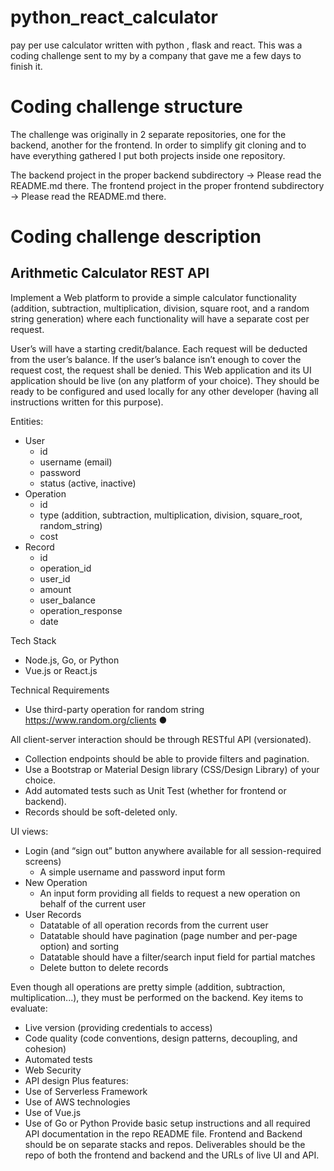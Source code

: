 # python_react_calculator
pay per use calculator written with python , flask and react.
This was a coding challenge sent to my by a company that gave me a few days to finish it.

# Coding challenge structure
The challenge was originally in 2 separate repositories, one for the backend, another for the frontend.
In order to simplify git cloning and to have everything gathered I put both projects inside one repository.

The backend project in the proper backend subdirectory -> Please read the README.md there.
The frontend project in the proper frontend subdirectory -> Please read the README.md there.


# Coding challenge description
## Arithmetic Calculator REST API
Implement a Web platform to provide a simple calculator functionality (addition, subtraction, multiplication, division, square  root, and a random string generation) where each functionality will have a separate cost per request.

User’s will have a starting credit/balance. Each request will be deducted from the user’s balance. 
If the user’s balance isn’t enough to cover the request cost, the request shall be denied.
This Web application and its UI application should be live (on any platform of your choice). 
They should be ready to be configured and used locally for any other developer (having all instructions written for this purpose).

Entities:
* User
  * id
  * username (email)
  * password
  * status (active, inactive)
* Operation
  * id
  * type (addition, subtraction, multiplication, division, square_root, random_string) 
  * cost
* Record
  * id
  * operation_id
  * user_id
  * amount
  * user_balance
  * operation_response
  * date

Tech Stack
* Node.js, Go, or Python
* Vue.js or React.js

Technical Requirements
* Use third-party operation for random string https://www.random.org/clients ●

All client-server interaction should be through RESTful API (versionated).
* Collection endpoints should be able to provide filters and pagination.
* Use a Bootstrap or Material Design library (CSS/Design Library) of your choice.
* Add automated tests such as Unit Test (whether for frontend or backend).
* Records should be soft-deleted only.

UI views:
* Login (and “sign out” button anywhere available for all session-required screens)
  * A simple username and password input form
* New Operation
  * An input form providing all fields to request a new operation on behalf of the current user
* User Records
  * Datatable of all operation records from the current user
  * Datatable should have pagination (page number and per-page option) and sorting
  * Datatable should have a filter/search input field for partial matches
  * Delete button to delete records

Even though all operations are pretty simple (addition, subtraction, multiplication...), they
must be performed on the backend.
Key items to evaluate:
* Live version (providing credentials to access)
* Code quality (code conventions, design patterns, decoupling, and cohesion)
* Automated tests
* Web Security
* API design
Plus features:
* Use of Serverless Framework
* Use of AWS technologies
* Use of Vue.js
* Use of Go or Python
Provide basic setup instructions and all required API documentation in the repo README file.
Frontend and Backend should be on separate stacks and repos. Deliverables should be the repo of both the frontend and backend and the URLs of live UI and API.